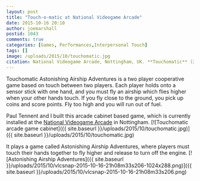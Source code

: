 ```yaml
---
layout: post
title: "Touch-o-matic at National Videogame Arcade"
date: 2015-10-16 20:10
author: joemarshall
postid: 1043
comments: true
categories: [Games, Performances,Interpersonal Touch]
tags: []
image: /uploads/2015/10/touchomatic.jpg
citation: National Videogame Arcade, Nottingham, UK. **Touchomatic** (2015-17)
---
```

Touchomatic Astonishing Airship Adventures  is a two player cooperative game based on touch between two players. Each player holds onto a sensor stick with one hand, and you must fly an airship which flies higher when your other hands touch. If you fly close to the ground, you pick up coins and score points. Fly too high and you will run out of fuel.

Paul Tennent and I built this arcade cabinet based game, which is currently installed at the [National Videogame Arcade](http://gamecity.org/venue/national-videogame-arcade/) in Nottingham.
[![Touchomatic arcade game cabinet]({{ site.baseurl }}/uploads/2015/10/touchomatic.jpg)]({{ site.baseurl }}/uploads/2015/10/touchomatic.jpg)

It plays a game called Astonishing Airship Adventures, where players must touch their hands together to fly higher and release to turn off the engine.
[![Astonishing Airship Adventures]({{ site.baseurl }}/uploads/2015/10/vlcsnap-2015-10-16-21h08m33s206-1024x288.png)]({{ site.baseurl }}/uploads/2015/10/vlcsnap-2015-10-16-21h08m33s206.png)

